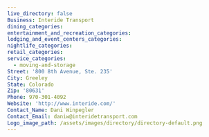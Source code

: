```yaml
---
live_directory: false
Business: Interide Transport
dining_categories:
entertainment_and_recreation_categories:
lodging_and_event_centers_categories:
nightlife_categories:
retail_categories:
service_categories:
  - moving-and-storage
Street: '800 8th Avenue, Ste. 235'
City: Greeley
State: Colorado
Zip: '80631'
Phone: 970-301-4092
Website: 'http://www.interide.com/'
Contact_Name: Dani Winpegler
Contact_Email: daniw@interidetransport.com
Logo_image_path: /assets/images/directory/directory-default.png
---
```


